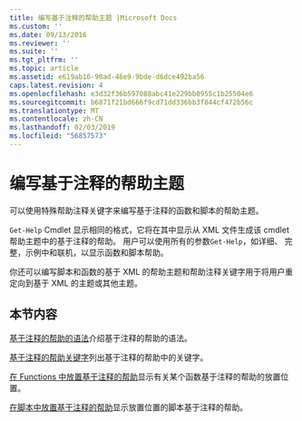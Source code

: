 ```yaml
---
title: 编写基于注释的帮助主题 |Microsoft Docs
ms.custom: ''
ms.date: 09/13/2016
ms.reviewer: ''
ms.suite: ''
ms.tgt_pltfrm: ''
ms.topic: article
ms.assetid: e619ab16-90ad-46e9-9bde-d6dce492ba56
caps.latest.revision: 4
ms.openlocfilehash: e3d32f36b597088abc41e229bb0955c1b25504e6
ms.sourcegitcommit: b6871f21bd666f9cd71dd336bb3f844cf472b56c
ms.translationtype: MT
ms.contentlocale: zh-CN
ms.lasthandoff: 02/03/2019
ms.locfileid: "56857573"
---
```

# <a name="writing-comment-based-help-topics"></a>编写基于注释的帮助主题

可以使用特殊帮助注释关键字来编写基于注释的函数和脚本的帮助主题。

 `Get-Help` Cmdlet 显示相同的格式，它将在其中显示从 XML 文件生成该 cmdlet 帮助主题中的基于注释的帮助。 用户可以使用所有的参数`Get-Help`，如详细、 完整，示例中和联机，以显示函数和脚本帮助。

 你还可以编写脚本和函数的基于 XML 的帮助主题和帮助注释关键字用于将用户重定向到基于 XML 的主题或其他主题。

## <a name="in-this-section"></a>本节内容

 [基于注释的帮助的语法](./syntax-of-comment-based-help.md)介绍基于注释的帮助的语法。

 [基于注释的帮助关键字](./comment-based-help-keywords.md)列出基于注释的帮助中的关键字。

 [在 Functions 中放置基于注释的帮助](./placing-comment-based-help-in-functions.md)显示有关某个函数基于注释的帮助的放置位置。

 [在脚本中放置基于注释的帮助](./placing-comment-based-help-in-scripts.md)显示放置位置的脚本基于注释的帮助。